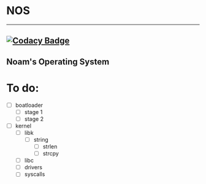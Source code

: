 # NOS
---
[![Codacy Badge](https://api.codacy.com/project/badge/Grade/f643603f9fab4934b59a2421e029c323)](https://app.codacy.com/app/NHTHEBEST/NOS?utm_source=github.com&utm_medium=referral&utm_content=NEJC-Programing/NOS&utm_campaign=Badge_Grade_Dashboard)
---
Noam's Operating System
---
# To do:
- [ ] boatloader
  - [ ] stage 1
  - [ ] stage 2
- [ ] kernel
  - [ ] libk
    - [ ] string
      - [ ] strlen
      - [ ] strcpy
  - [ ] libc
  - [ ] drivers
  - [ ] syscalls
